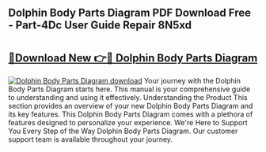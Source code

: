 ## Dolphin Body Parts Diagram PDF Download Free - Part-4Dc User Guide Repair 8N5xd

# <h2><a href="http://dfumj2.blite.top/?on=Dolphin+Body+Parts+Diagram">🔗Download New 👉🔴 Dolphin Body Parts Diagram</a></h2>

[![Dolphin Body Parts Diagram download](https://i.imgur.com/lujVjoI.png)](http://dfumj2.blite.top/?on=Dolphin+Body+Parts+Diagram)
Your journey with the Dolphin Body Parts Diagram starts here. This manual is your comprehensive guide to understanding and using it effectively. Understanding the Product This section provides an overview of your new Dolphin Body Parts Diagram and its key features. This Dolphin Body Parts Diagram comes with a plethora of features designed to personalize your experience. We're Here to Support You Every Step of the Way Dolphin Body Parts Diagram. Our customer support team is available throughout your journey.
